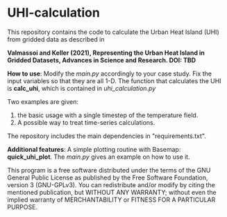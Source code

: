 # UHI-calculation
This repository contains the code to calculate the Urban Heat Island (UHI) from gridded data as described in

**Valmassoi and Keller (2021), Representing the Urban Heat Island in Gridded Datasets, Advances in Science and Research.
DOI: TBD**


**How to use**:
Modify the _main.py_ accordingly to your case study. Fix the input variables so that they are all 1-D.
The function that calculates the UHI is **calc_uhi**, which is contained in _uhi_calculation.py_

Two examples are given:
1. the basic usage with a single timestep of the temperature field.
2. A possible way to treat time-series calculations.

The repository includes the main dependencies in "requirements.txt".

**Additional features**:
A simple plotting routine with Basemap: **quick_uhi_plot**. The _main.py_ gives an example on how to use it.



This program is a free software distributed under the terms of the GNU General Public License as published by
the Free Software Foundation, version 3 (GNU-GPLv3). You can redistribute and/or modify by citing the mentioned 
publication, but WITHOUT ANY WARRANTY; without even the implied warranty of  MERCHANTABILITY or FITNESS FOR A PARTICULAR PURPOSE.